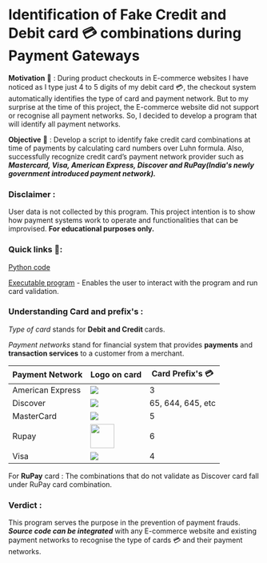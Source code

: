 # Identification of Fake Credit and Debit card :credit_card: combinations during Payment Gateways
<b>Motivation</b> :thought_balloon: : During product checkouts in E-commerce websites I have noticed as I type just 4 to 5 digits of my debit card :credit_card:, the checkout system automatically identifies the type of card and payment network. But to my surprise at the time of this project, the E-commerce website did not support or recognise all payment networks. So, I decided to develop a program that will identify all payment networks.

<b>Objective</b> :dart: : Develop a script to identify fake credit card combinations at time of payments by calculating card numbers over Luhn formula. Also, successfully recognize credit card’s payment network provider such as <b><i>Mastercard, Visa, American Express, Discover and RuPay(India's newly government introduced payment network).</i></b>

### Disclaimer :
User data is not collected by this program. This project intention is to show how payment systems work to operate and functionalities that can be improvised. <b>For educational purposes only.</b>

### Quick links :link::
[Python code]()

[Executable program]() - Enables the user to interact with the program and run card validation. 

### Understanding Card and prefix's :
<i>Type of card</i> stands for <b>Debit and Credit </b>cards.

<i>Payment networks</i> stand for financial system that provides <b>payments</b> and <b>transaction services</b> to a customer from a merchant.

Payment Network | Logo on card | Card Prefix's :credit_card:
----------------|---------------|-------------------
American Express|<img src="https://img.icons8.com/cotton/48/000000/amex.png">|3
Discover|<img src="https://img.icons8.com/plasticine/48/000000/discover.png">|65, 644, 645, etc
MasterCard|<img src="https://img.icons8.com/color/48/000000/mastercard.png">|5
Rupay|<img src='https://uxwing.com/wp-content/themes/uxwing/download/10-brands-and-social-media/rupay-logo.png' width=48 height=48>|6
Visa|<img src="https://img.icons8.com/dusk/48/000000/visa.png">|4

For <b>RuPay</b> card : The combinations that do not validate as Discover card fall under RuPay card combination.

### Verdict : 
This program serves the purpose in the prevention of payment frauds. <i><b>Source code can be integrated</i></b> with any E-commerce website and existing payment networks to recognise the type of cards :credit_card: and their payment networks.
